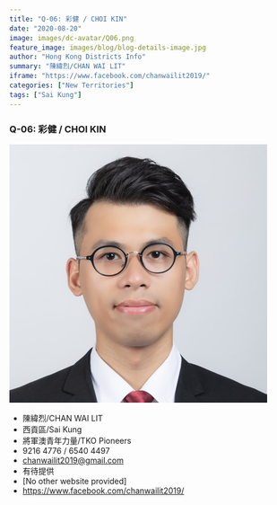 ```yaml
---
title: "Q-06: 彩健 / CHOI KIN"
date: "2020-08-20"
image: images/dc-avatar/Q06.png
feature_image: images/blog/blog-details-image.jpg
author: "Hong Kong Districts Info"
summary: "陳緯烈/CHAN WAI LIT"
iframe: "https://www.facebook.com/chanwailit2019/"
categories: ["New Territories"]
tags: ["Sai Kung"]
---
```


### Q-06: 彩健 / CHOI KIN  
![](/images/dc-avatar/Q06.png)  

 - 陳緯烈/CHAN WAI LIT  
 - 西貢區/Sai Kung  
 - 將軍澳青年力量/TKO Pioneers  
 - 9216 4776 / 6540 4497  
 - chanwailit2019@gmail.com  
 - 有待提供  
 - [No other website provided]  
 - https://www.facebook.com/chanwailit2019/
